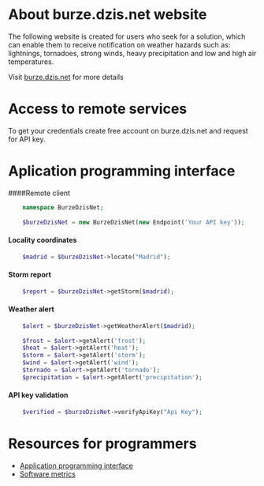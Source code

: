 # About burze.dzis.net website

The following website is created for users who seek for a solution, which can enable them to receive notification on weather hazards such as: lightnings, tornadoes, strong winds, heavy precipitation and low and high air temperatures.

Visit [burze.dzis.net](http://www.burze.dzis.net) for more details

# Access to remote services

To get your credentials create free account on burze.dzis.net and request for API key.

# Aplication programming interface

####Remote client

```php
    namespace BurzeDzisNet;
    
    $burzeDzisNet = new BurzeDzisNet(new Endpoint('Your API key'));
```


#### Locality coordinates

```php
    $madrid = $burzeDzisNet->locate("Madrid");
```

#### Storm report

```php
    $report = $burzeDzisNet->getStorm($madrid);
```

#### Weather alert

```php
    $alert = $burzeDzisNet->getWeatherAlert($madrid);
    
    $frost = $alert->getAlert('frost');
    $heat = $alert->getAlert('heat');
    $storm = $alert->getAlert('storm');
    $wind = $alert->getAlert('wind');
    $tornado = $alert->getAlert('tornado');
    $precipitation = $alert->getAlert('precipitation');
```

#### API key validation

```php
    $verified = $burzeDzisNet->verifyApiKey("Api Key");
```
# Resources for programmers
- [Application programming interface](https://github.com/krzysiekpiasecki/BurzeDzisNet/blob/master/docs/api/API-documentation.zip)
- [Software metrics](https://github.com/krzysiekpiasecki/BurzeDzisNet/blob/master/docs/SoftwareMetrics.md)


